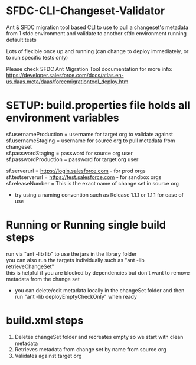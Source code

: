 # SFDC-CLI-Changeset-Validator
Ant & SFDC migration tool based CLI to use to pull a changeset's metadata from 1 sfdc environment and validate to another sfdc environment running default tests

Lots of flexible once up and running (can change to deploy immediately, or to run specific tests only)

Please check SFDC Ant Migration Tool documentation for more info: https://developer.salesforce.com/docs/atlas.en-us.daas.meta/daas/forcemigrationtool_deploy.htm

# SETUP: build.properties file holds all environment variables
sf.usernameProduction = username for target org to validate against  
sf.usernameStaging = username for source org to pull metadata from changeset  
sf.passwordStaging = password for source org user  
sf.passwordProduction = password for target org user

sf.serverurl = https://login.salesforce.com - for prod orgs  
sf.testserverurl = https://test.salesforce.com - for sandbox orgs  
sf.releaseNumber = This is the exact name of change set in source org  
- try using a naming convention such as Release 1.1.1 or 1.1.1 for ease of use

# Running or Running single build steps
run via "ant -lib lib" to use the jars in the library folder  
you can also run the targets individually such as "ant -lib retrieveChangeSet"  
this is helpful if you are blocked by dependencies but don't want to remove metadata from the change set  
- you can delete/edit metadata locally in the changeSet folder and then run "ant -lib deployEmptyCheckOnly" when ready

# build.xml steps
1. Deletes changeSet folder and recreates empty so we start with clean metadata  
2. Retrieves metadata from change set by name from source org  
3. Validates against target org